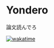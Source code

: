 # Yondero
論文読んでろ

[![wakatime](https://wakatime.com/badge/github/nesosuke/Yondero.svg)](https://wakatime.com/badge/github/nesosuke/Yondero)

